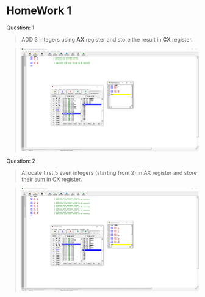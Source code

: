 # HomeWork 1

Question:   1

> ADD 3 integers using <b>AX</b> register and store the result in <b>CX</b> register.

>[<img src="1.png" width="480" height="270"/>](1.png)


Question:   2

> Allocate first 5 even integers (starting from 2) in AX register and store their sum in CX register.

>[<img src="2.png" width="480" height="270"/>](2.png)
